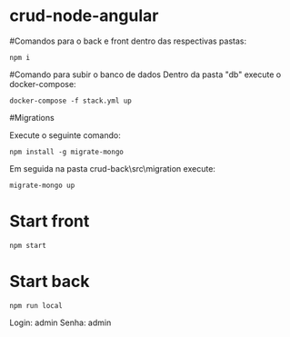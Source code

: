 # crud-node-angular


#Comandos para o back e front dentro das respectivas pastas:
```
npm i 

```


#Comando para subir o banco de dados
Dentro da pasta "db" execute o docker-compose:
```
docker-compose -f stack.yml up
```

#Migrations

Execute o seguinte comando: 

```
npm install -g migrate-mongo
```

 Em seguida na pasta crud-back\src\migration execute:
 ```
 migrate-mongo up
 
 ```


# Start front
```
npm start
```

# Start back
```
npm run local
```

Login: admin
Senha: admin

